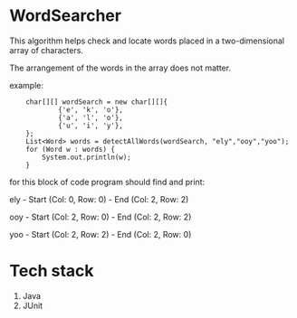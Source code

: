 # WordSearcher
This algorithm helps check and locate words placed in a two-dimensional array of characters.

The arrangement of the words in the array does not matter.

example:

        char[][] wordSearch = new char[][]{
                {'e', 'k', 'o'},
                {'a', 'l', 'o'},
                {'u', 'i', 'y'},
        };
        List<Word> words = detectAllWords(wordSearch, "ely","ooy","yoo");
        for (Word w : words) {
            System.out.println(w);
        }

for this block of code program should find and print:

ely - Start (Col: 0, Row: 0) - End (Col: 2, Row:  2)

ooy - Start (Col: 2, Row: 0) - End (Col: 2, Row:  2)

yoo - Start (Col: 2, Row: 2) - End (Col: 2, Row:  0)

# Tech stack
1) Java
2) JUnit
